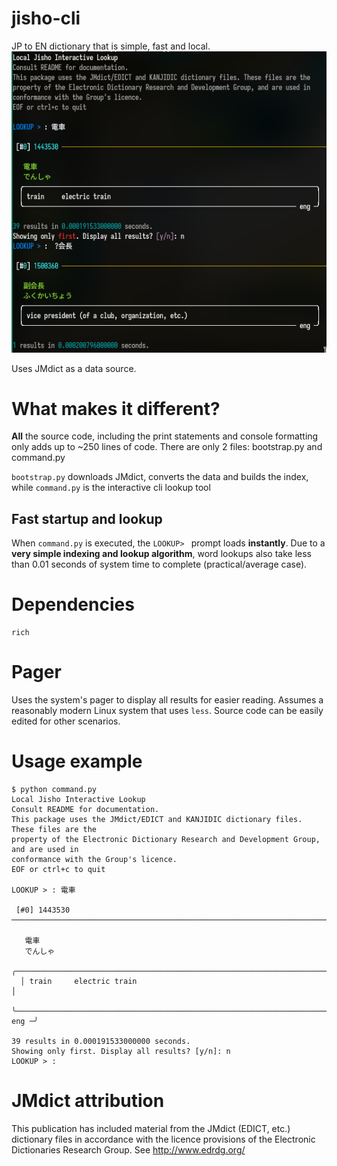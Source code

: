 # jisho-cli
JP to EN dictionary that is simple, fast and local.
![alt text](https://github.com/amyeo/jisho-cli/blob/master/screenshot.png?raw=true)

Uses JMdict as a data source.

# What makes it different?
**All** the source code, including the print statements and console formatting only adds up to ~250 lines of code. There are only 2 files: bootstrap.py and command.py

`bootstrap.py` downloads JMdict, converts the data and builds the index, while `command.py` is the interactive cli lookup tool

## Fast startup and lookup
When `command.py` is executed, the `LOOKUP> ` prompt loads **instantly**. Due to a **very simple indexing and lookup algorithm**, word lookups also take less than 0.01 seconds of system time to complete (practical/average case).

# Dependencies
```
rich
```

# Pager
Uses the system's pager to display all results for easier reading. Assumes a reasonably modern Linux system that uses `less`. Source code can be easily edited for other scenarios.

# Usage example
```
$ python command.py
Local Jisho Interactive Lookup
Consult README for documentation.
This package uses the JMdict/EDICT and KANJIDIC dictionary files. These files are the
property of the Electronic Dictionary Research and Development Group, and are used in
conformance with the Group's licence.
EOF or ctrl+c to quit

LOOKUP > : 電車

 [#0] 1443530 ────────────────────────────────────────────────────────────────────────────

   電車
   でんしゃ
  ╭────────────────────────────────────────────────────────────────────────────────────╮
  │ train     electric train                                                           │
  ╰────────────────────────────────────────────────────────────────────────────── eng ─╯

39 results in 0.000191533000000 seconds.
Showing only first. Display all results? [y/n]: n
LOOKUP > :
```

# JMdict attribution
This publication has included material from the JMdict (EDICT, etc.) dictionary files in accordance with the licence provisions of the Electronic Dictionaries Research Group. See http://www.edrdg.org/ 
